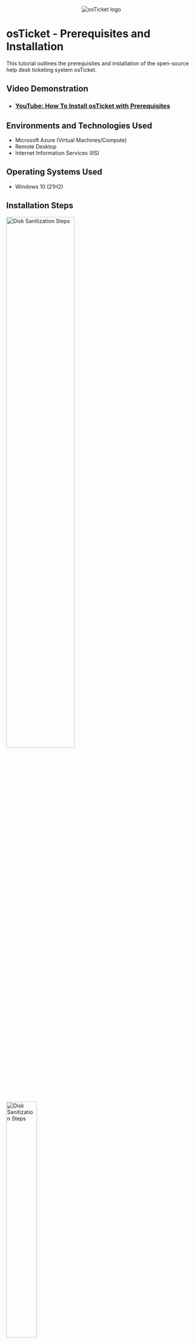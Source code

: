 <p align="center">
<img src="https://i.imgur.com/Clzj7Xs.png" alt="osTicket logo"/>
</p>

<h1>osTicket - Prerequisites and Installation</h1>
This tutorial outlines the prerequisites and installation of the open-source help desk ticketing system osTicket.<br />


<h2>Video Demonstration</h2>

- ### [YouTube: How To Install osTicket with Prerequisites](https://www.youtube.com)

<h2>Environments and Technologies Used</h2>

- Microsoft Azure (Virtual Machines/Compute)
- Remote Desktop
- Internet Information Services (IIS)

<h2>Operating Systems Used </h2>

- Windows 10</b> (21H2)

<h2>Installation Steps</h2>

<p>
<img src="https://i.imgur.com/1GWpZIQ.png" height="60%" width="60%" alt="Disk Sanitization Steps"/> <img src="https://i.imgur.com/2MnoIgB.png" height="40%" width="40%" alt="Disk Sanitization Steps"/> 
</p>
<p>
Create a Virtual Machine on Azure:
  
  - Access Azure Portal.
  - Click on "Virtual Machine (VM)."
</p>
<br />

<p>
<img src="https://i.imgur.com/UkSi34R.png" height="40%" width="40%" alt="Disk Sanitization Steps"/> <img src="https://i.imgur.com/jUYkSx3.png" height="40%" width="40%" alt="Disk Sanitization Steps"/>
<img src="https://i.imgur.com/214KlhN.png" height="40%" width="40%" alt="Disk Sanitization Steps"/> <img src="https://i.imgur.com/tyncXHS.png" height="40%" width="40%" alt="Disk Sanitization Steps"/>   
</p>
<p>
Configure Virtual Machine:
  
  - Create a Resource Group named: LAB-osTicket.
  - Name the Virtual Machine: VM-osTicket.
  - Select Windows 10 VM with 2-4 VCPU.
  - Username: labuser, Password: [Specify an easy password].

</p>
<br />

<p>
<img src="https://i.imgur.com/TZ1a2hG.png" height="30%" width="30%" alt="Disk Sanitization Steps"/> <img src="https://i.imgur.com/TaZDQdk.png" height="30%" width="30%" alt="Disk Sanitization Steps"/> 
<img src="https://i.imgur.com/6ujviyy.png" height="30%" width="30%" alt="Disk Sanitization Steps"/> <img src="https://i.imgur.com/pU8BSMI.png" height="50%" width="50%" alt="Disk Sanitization Steps"/>  <img src="https://i.imgur.com/GwkZC9P.png" height="50%" width="50%" alt="Disk Sanitization Steps"/> <img src="https://i.imgur.com/v6vYXMB.png" height="30%" width="30%" alt="Disk Sanitization Steps"/> <img src="https://i.imgur.com/DVz6mI8.png" height="30%" width="30%" alt="Disk Sanitization Steps"/> <img src="https://i.imgur.com/grFwrLi.png" height="30%" width="30%" alt="Disk Sanitization Steps"/>
</p>
<p>
Access VM and Configure IIS:

  - Copy the VM's IP Address.
  - Open Remote Desktop Connection and connect to Windows 10.
  - In Control Panel, open Programs.
  - Click on “Turn windows feature on or off”.
  - Toggle on CGI, Common HTTP Features, and IIS Management Console.

</p>
<br />
<p>
<img src="https://i.imgur.com/WnPUZqn.png" height="40%" width="40%" alt="Disk Sanitization Steps"/> <img src="https://i.imgur.com/3sbRNlN.png" height="40%" width="40%" alt="Disk Sanitization Steps"/>
<img src="https://i.imgur.com/UIymXXo.png" height="40%" width="40%" alt="Disk Sanitization Steps"/> <img src="https://i.imgur.com/niHkKbN.png" height="40%" width="40%" alt="Disk Sanitization Steps"/> <img src="https://i.imgur.com/v9rFq9j.png" height="40%" width="40%" alt="Disk Sanitization Steps"/>   
</p>
<p>
Install PHP and Rewrite Module:
  
  - Install PHP Manager for IIS and Rewrite Module.
  - Create directory C:\PHP.
  - Download and unzip PHP 7.3.8 to C:\PHP.
  - Install VC_redist.x86.exe.

</p>
<br />

<img src="https://i.imgur.com/utvmACz.png" height="40%" width="40%" alt="Disk Sanitization Steps"/> <img src="https://i.imgur.com/8I9QtVP.png" height="40%" width="40%" alt="Disk Sanitization Steps"/> <img src="https://i.imgur.com/3zUPjjh.png" height="40%" width="40%" alt="Disk Sanitization Steps"/> <img src="https://i.imgur.com/zlsXDh6.png" height="40%" width="40%" alt="Disk Sanitization Steps"/>  
</p>
<p>
Install MySQL:
  
  - Install MySQL 5.5.62 with a typical setup.
  - Launch Configuration Wizard, configure MySQL with Standard settings, and set the password to "Password1."
</p>
<br />

<img src="https://i.imgur.com/6WUbRj8.png" height="40%" width="40%" alt="Disk Sanitization Steps"/> <img src="https://i.imgur.com/BScLtim.png" height="40%" width="40%" alt="Disk Sanitization Steps"/> <img src="https://i.imgur.com/VcJZT9V.png" height="40%" width="40%" alt="Disk Sanitization Steps"/> <img src="https://i.imgur.com/l7LSI7A.png" height="40%" width="40%" alt="Disk Sanitization Steps"/> <img src="https://i.imgur.com/rrZCS9o.png" height="40%" width="40%" alt="Disk Sanitization Steps"/> <img src="https://i.imgur.com/r3FUELP.png" height="20%" width="20%" alt="Disk Sanitization Steps"/> <img src="https://i.imgur.com/jhqF59b.png" height="60%" width="=60%" alt="Disk Sanitization Steps"/> 
</p>
<p>

Configure IIS for PHP and Install osTicket:

  - Open IIS as an Admin.
  - Register PHP in IIS.
  - Reload IIS.
  - Install osTicket v1.15.8.
  - Extract "upload" folder to c:\inetpub\wwwroot.
  - Rename "upload" to "osTicket."

</p>
<br />

<img src="https://i.imgur.com/Js4ZDJ4.png" height="40%" width="40%" alt="Disk Sanitization Steps"/> <img src="https://i.imgur.com/595PqgW.png" height="40%" width="40%" alt="Disk Sanitization Steps"/> 
</p>
<p>
  
  - In IIS go to "Browse *.80 (http)".
  - Now you are in the osTicket webpage server.


<img src="https://i.imgur.com/T8CmVVQ.png" height="30%" width="30%" alt="Disk Sanitization Steps"/> <img src="https://i.imgur.com/BScLtim.png" height="40%" width="40%" alt="Disk Sanitization Steps"/> <img src="https://i.imgur.com/XaQjsUY.png" height="30%" width="30%" alt="Disk Sanitization Steps"/> <img src="https://i.imgur.com/UEF0rBf.png" height="40%" width="40%" alt="Disk Sanitization Steps"/>  
</p>
<p>

  Enable PHP Extensions:
  
  - Open IIS (Default -> osTicket-> Double-click PHP Manager).
  - Click on “Enable or disable an extension”.
  - Enable php_imap.dll, php_intl.dll, php_opcache.dll.

</p>
<br />

<img src="https://i.imgur.com/o2f64JX.png" height="40%" width="40%" alt="Disk Sanitization Steps"/> 
</p>
<p>

  - Now continue with the osTicket webpage set up.


</p>
<br />
<p>
<img src="https://i.imgur.com/sKGpBuB.png" height="30%" width="30%" alt="Disk Sanitization Steps"/> <img src="https://i.imgur.com/ZHFQEHo.png" height="30%" width="30%" alt="Disk Sanitization Steps"/> 
<img src="https://i.imgur.com/ZYFWA9r.png" height="20%" width="20%" alt="Disk Sanitization Steps"/> <img src="https://i.imgur.com/rQtk5ic.png" height="30%" width="30%" alt="Disk Sanitization Steps"/>  <img src="https://i.imgur.com/eXYpOEV.png" height="30%" width="30%" alt="Disk Sanitization Steps"/> <img src="https://i.imgur.com/0rTihc4.png" height="30%" width="30%" alt="Disk Sanitization Steps"/> <img src="https://i.imgur.com/YvKABoN.png" height="30%" width="30%" alt="Disk Sanitization Steps"/> <img src="https://i.imgur.com/qUNNljQ.png" height="30%" width="30%" alt="Disk Sanitization Steps"/> <img src="https://i.imgur.com/uDGQh7c.png" height="30%" width="30%" alt="Disk Sanitization Steps"/> <img src="https://i.imgur.com/iNrSvMo.png" height="30%" width="30%" alt="Disk Sanitization Steps"/>
</p>
<p>
Configure osTicket:
  
  - Rename ost-sampleconfig.php to ost-config.php.
  - Set permissions for ost-config.php (Disable inheritance -> Remove All -> New Permissions -> Everyone -> All).
  - Set up osTicket in the browser (Name Helpdesk, Create an Email).


</p>
<br />

<img src="https://i.imgur.com/X08j6mY.png" height="40%" width="40%" alt="Disk Sanitization Steps"/> <img src="https://i.imgur.com/EQX7OuE.png" height="40%" width="40%" alt="Disk Sanitization Steps"/> <img src="https://i.imgur.com/IujOumX.png" height="30%" width="30%" alt="Disk Sanitization Steps"/> <img src="https://i.imgur.com/TdN2U2Z.png" height="40%" width="40%" alt="Disk Sanitization Steps"/> <img src="https://i.imgur.com/lpHa7WN.png" height="40%" width="40%" alt="Disk Sanitization Steps"/> 
</p>
<p>

Install and Configure HeidiSQL:

  - Install HeidiSQL.
  - Open Heidi SQL, create a new session (root/Password1), and connect.
  - Create a database called "osTicket."


</p>
<br />
<p>
<img src="https://i.imgur.com/cGKzyko.png" height="40%" width="40%" alt="Disk Sanitization Steps"/> <img src="https://i.imgur.com/tsjZmlg.png" height="40%" width="40%" alt="Disk Sanitization Steps"/> 
</p>
<p>

Complete osTicket Setup:

  - Return to osTicket and finish the setup.
  - MySQL Database: osTicket, MySQL Username: root, MySQL Password: Password1.
  - Click "Install Now!"

Verify Installation:

  - Browse to your help desk login page: http://localhost/osTicket/scp/login.php.
</p>
<br />
